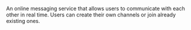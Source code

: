 An online messaging service that allows users to communicate with each other in real time. Users can create their own channels or join already existing ones. 
